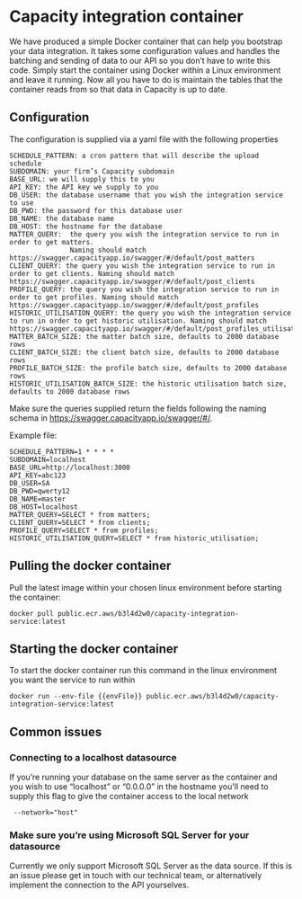 # Capacity integration container

We have produced a simple Docker container that can help you bootstrap your data integration. It takes some configuration values and handles the batching and sending of data to our API so you don’t have to write this code. Simply start the container using Docker within a Linux environment and leave it running. Now all you have to do is maintain the tables that the container reads from so that data in Capacity is up to date.


## Configuration

The configuration is supplied via a yaml file with the following properties
```
SCHEDULE_PATTERN: a cron pattern that will describe the upload schedule
SUBDOMAIN: your firm’s Capacity subdomain 
BASE_URL: we will supply this to you
API_KEY: the API key we supply to you
DB_USER: the database username that you wish the integration service to use
DB_PWD: the password for this database user
DB_NAME: the database name
DB_HOST: the hostname for the database
MATTER_QUERY:  the query you wish the integration service to run in order to get matters.
               Naming should match https://swagger.capacityapp.io/swagger/#/default/post_matters
CLIENT_QUERY: the query you wish the integration service to run in order to get clients. Naming should match https://swagger.capacityapp.io/swagger/#/default/post_clients
PROFILE_QUERY: the query you wish the integration service to run in order to get profiles. Naming should match https://swagger.capacityapp.io/swagger/#/default/post_profiles
HISTORIC_UTILISATION_QUERY: the query you wish the integration service to run in order to get historic utilisation. Naming should match https://swagger.capacityapp.io/swagger/#/default/post_profiles_utilisation
MATTER_BATCH_SIZE: the matter batch size, defaults to 2000 database rows
CLIENT_BATCH_SIZE: the client batch size, defaults to 2000 database rows
PROFILE_BATCH_SIZE: the profile batch size, defaults to 2000 database rows
HISTORIC_UTILISATION_BATCH_SIZE: the historic utilisation batch size, defaults to 2000 database rows
```
Make sure the queries supplied return the fields following the naming schema in https://swagger.capacityapp.io/swagger/#/.

Example file:
```
SCHEDULE_PATTERN=1 * * * *
SUBDOMAIN=localhost
BASE_URL=http://localhost:3000
API_KEY=abc123
DB_USER=SA
DB_PWD=qwerty12
DB_NAME=master
DB_HOST=localhost
MATTER_QUERY=SELECT * from matters;
CLIENT_QUERY=SELECT * from clients;
PROFILE_QUERY=SELECT * from profiles;
HISTORIC_UTILISATION_QUERY=SELECT * from historic_utilisation;
```

## Pulling the docker container

Pull the latest image within your chosen linux environment before starting the container:
```
docker pull public.ecr.aws/b3l4d2w0/capacity-integration-service:latest
```

## Starting the docker container

To start the docker container run this command in the linux environment you want the service to run within
```
docker run --env-file {{envFile}} public.ecr.aws/b3l4d2w0/capacity-integration-service:latest
```

## Common issues

### Connecting to a localhost datasource

If you’re running your database on the same server as the container and you wish to use “localhost” or “0.0.0.0” in the hostname you’ll need to supply this flag to give the container access to the local network 
```
 --network="host"
```

### Make sure you’re using Microsoft SQL Server for your datasource

Currently we only support Microsoft SQL Server as the data source. If this is an issue please get in touch with our technical team, or alternatively implement the connection to the API yourselves.
